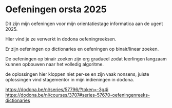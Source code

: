 # Oefeningen orsta 2025

Dit zijn mijn oefeningen voor mijn orientatiestage informatica aan de ugent 2025.

Hier vind je ze verwerkt in dodona oefeningreeksen.

Er zijn oefeningen op dictionaries en oefeningen op binair/linear zoeken.

De oefeningen op binair zoeken zijn erg gradueel zodat leerlingen langzaam kunnen opbouwen naar het volledig algoritme.

de oplossingen hier kloppen niet per-se en zijn vaak nonsens, juiste oplossingen vind stagementor in mijn indieningen in dodona.

https://dodona.be/nl/series/57796/?token=-3g4i
https://dodona.be/nl/courses/3707#series-57670-oefeningenreeks-dictionaries
